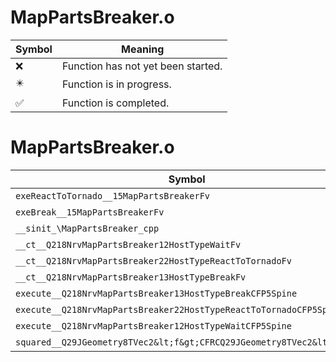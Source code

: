 # MapPartsBreaker.o
| Symbol | Meaning 
| ------------- | ------------- 
| :x: | Function has not yet been started. 
| :eight_pointed_black_star: | Function is in progress. 
| :white_check_mark: | Function is completed. 


# MapPartsBreaker.o
| Symbol | Decompiled? |
| ------------- | ------------- |
| `exeReactToTornado__15MapPartsBreakerFv` | :white_check_mark: |
| `exeBreak__15MapPartsBreakerFv` | :white_check_mark: |
| `__sinit_\MapPartsBreaker_cpp` | :white_check_mark: |
| `__ct__Q218NrvMapPartsBreaker12HostTypeWaitFv` | :white_check_mark: |
| `__ct__Q218NrvMapPartsBreaker22HostTypeReactToTornadoFv` | :white_check_mark: |
| `__ct__Q218NrvMapPartsBreaker13HostTypeBreakFv` | :white_check_mark: |
| `execute__Q218NrvMapPartsBreaker13HostTypeBreakCFP5Spine` | :white_check_mark: |
| `execute__Q218NrvMapPartsBreaker22HostTypeReactToTornadoCFP5Spine` | :white_check_mark: |
| `execute__Q218NrvMapPartsBreaker12HostTypeWaitCFP5Spine` | :white_check_mark: |
| `squared__Q29JGeometry8TVec2&lt;f&gt;CFRCQ29JGeometry8TVec2&lt;f&gt;` | :x: |
